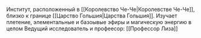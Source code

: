 Институт, расположенный в [[Королевство Че-Че|Королевстве Че-Че]], близко к границе [[Царство Гольшия|Царства Гольшия]]. Изучает плетение, элементальные и базоывые эфиры и магическую энергию в целом
Ведущий исследователь и профеесор: [[Профессор Лиза]]